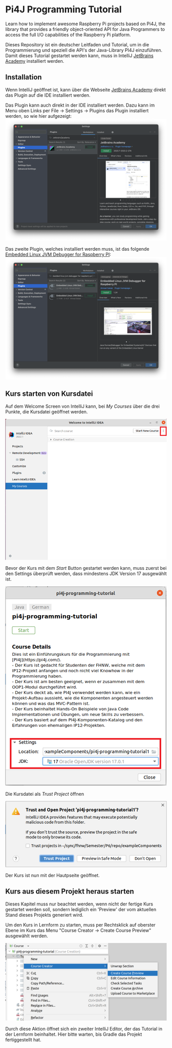 # Pi4J Programming Tutorial

Learn how to implement awesome Raspberry Pi projects based on Pi4J, the library that provides a friendly object-oriented API for Java Programmers to access the full I/O capabilities of the Raspberry Pi platform.

Dieses Repository ist ein deutscher Leitfaden und Tutorial, um in die Programmierung und speziell die API's der Java-Library PI4J einzuführen. Damit dieses Tutorial gestartet werden kann, muss in IntelliJ [JetBrains Academy](https://plugins.jetbrains.com/plugin/10081-jetbrains-academy) installiert werden.

## Installation

Wenn IntelliJ geöffnet ist, kann über die Webseite [JetBrains Academy](https://plugins.jetbrains.com/plugin/10081-jetbrains-academy) direkt das Plugin auf die IDE installiert werden.

Das Plugin kann auch direkt in der IDE installiert werden. Dazu kann im Menu oben Links per File -> Settings -> Plugins das Plugin installiert werden, so wie hier aufgezeigt:
![JetBrains Academy Plugin](Edutools-Plugin.png)

Das zweite Plugin, welches installiert werden muss, ist das folgende [Embedded Linux JVM Debugger for Raspberry PI](https://plugins.jetbrains.com/plugin/18849-embedded-linux-jvm-debugger-for-raspberry-pi):
![Embedded Linux JVM Debugger for Raspberry PI](Raspi-JVM.png)

## Kurs starten von Kursdatei

Auf dem Welcome Screen von IntelliJ kann, bei *My Courses* über die drei Punkte, die Kursdatei geöffnet werden.

![Welcome to IntelliJ IDEA](WelcomeToIntellijIDEA.png)

Bevor der Kurs mit dem *Start* Button gestartet werden kann, muss zuerst bei den Settings überprüft werden, dass mindestens JDK Version 17 ausgewählt ist.

![Start Course](StartCourse.png)

Die Kursdatei als *Trust Project* öffnen

![Trust Project](TrustProject.png)

Der Kurs ist nun mit der Hautpseite geöffnet.

## Kurs aus diesem Projekt heraus starten

Dieses Kapitel muss nur beachtet werden, wenn nicht der fertige Kurs gestartet werden soll, sondern lediglich ein 'Preview' der vom aktuellen Stand dieses Projekts generiert wird.

Um den Kurs in Lernform zu starten, muss per Rechtsklick auf oberster Ebene im Kurs das Menu "Course Creator → Create Course Preview" ausgewählt werden.

![EduTools Kursstart](EduTools-Kursstart.png)

Durch diese Aktion öffnet sich ein zweiter IntelliJ Editor, der das Tutorial in der Lernform beinhaltet. Hier bitte warten, bis Gradle das Projekt fertiggestellt hat.
